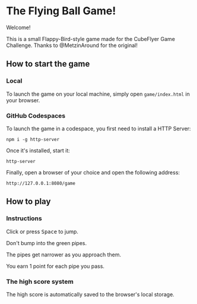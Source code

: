 # The Flying Ball Game!

Welcome!

This is a small Flappy-Bird-style game made for the CubeFlyer Game Challenge. Thanks to @MetzinAround for the original!

## How to start the game

### Local

To launch the game on your local machine, simply open `game/index.html` in your browser.

### GitHub Codespaces

To launch the game in a codespace, you first need to install a HTTP Server:

```
npm i -g http-server
```

Once it's installed, start it:

```
http-server
```

Finally, open a browser of your choice and open the following address:

```
http://127.0.0.1:8080/game
```

## How to play

### Instructions

Click or press <kbd>Space</kbd> to jump.

Don't bump into the green pipes.

The pipes get narrower as you approach them.

You earn 1 point for each pipe you pass.

### The high score system

The high score is automatically saved to the browser's local storage.
